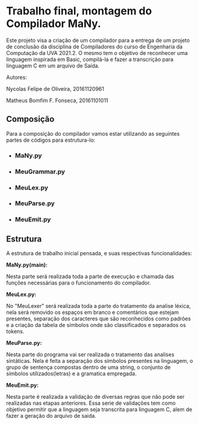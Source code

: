 **<h1>Trabalho final, montagem do Compilador MaNy.</h1>**

Este projeto visa a criação de um compilador para a entrega de um projeto de conclusão da disciplina de Compiladores do curso de Engenharia da Computação da UVA 2021.2. 
O mesmo tem o objetivo de reconhecer uma linguagem inspirada em Basic, compilá-la e fazer a transcrição para linguagem C em um arquivo de Saída.

Autores: 

Nycolas Felipe de Oliveira, 20161120961

Matheus Bomfim F. Fonseca, 20161101011


<h2>Composição</h2>

Para a composição do compilador vamos estar utilizando as seguintes partes de códigos para estrutura-lo:
 
* <h3>MaNy.py</h3>

* <h3>MeuGrammar.py</h3>

* <h3>MeuLex.py</h3>

* <h3>MeuParse.py</h3>

* <h3>MeuEmit.py</h3>


<h2>Estrutura </h2>

A estrutura de trabalho inicial pensada, e suas respectivas funcionalidades: 

**MaNy.py(main):** 

Nesta parte será realizada toda a parte de execução e chamada das funções necessárias para o funcionamento do compilador. 


**MeuLex.py:** 

No "MeuLexer" será realizada toda a parte do tratamento da analise léxica, nela será removido os espaços em branco e comentários que estejam presentes, separação dos caracteres que são reconhecidos como padrões e a criação da tabela de símbolos onde são classificados e separados os tokens. 


**MeuParse.py:** 

Nesta parte do programa vai ser realizada o tratamento das analises sintáticas. Nela é feita a separação dos símbolos presentes na linguagem, o grupo de sentença compostas dentro de uma string, o conjunto de símbolos utilizados(letras) e a gramatica empregada. 

**MeuEmit.py:** 

Nesta parte é realizada a validação de diversas regras que não pode ser realizadas nas etapas anteriores. Essa serie de validações tem como objetivo permitir que a linguagem seja transcrita para linguagem C, alem de fazer a geração do arquivo de saida.

